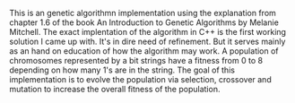 This is an genetic algorithmn implementation using the explanation from chapter 1.6 of the book An Introduction to Genetic Algorithms by Melanie Mitchell.
The exact implentation of the algorithm in C++ is the first working solution I came up with. It's in dire need of refinement. But it serves mainly as an hand on education of how the algorithm may work.
A population of chromosomes represented by a bit strings have a fitness from 0 to 8 depending on how many 1's are in the string. 
The goal of this implementation is to evolve the population via selection, crossover and mutation to increase the overall fitness of the population.
